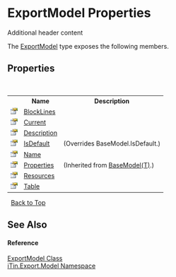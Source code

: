 # ExportModel Properties
Additional header content 

The <a href="ff3f8d5d-9bb7-2235-58c5-0d8358e85c80">ExportModel</a> type exposes the following members.


## Properties
&nbsp;<table><tr><th></th><th>Name</th><th>Description</th></tr><tr><td>![Public property](media/pubproperty.gif "Public property")</td><td><a href="cf8e1861-caa6-c174-7303-141f8550b60c">BlockLines</a></td><td /></tr><tr><td>![Public property](media/pubproperty.gif "Public property")</td><td><a href="3f64d8fe-a1e6-8020-ef8a-59049c7583d9">Current</a></td><td /></tr><tr><td>![Public property](media/pubproperty.gif "Public property")</td><td><a href="863020b9-3f81-3d34-d2c4-420215347676">Description</a></td><td /></tr><tr><td>![Public property](media/pubproperty.gif "Public property")</td><td><a href="6b959e88-3090-10ff-b4ea-a94818b49b36">IsDefault</a></td><td> (Overrides BaseModel.IsDefault.)</td></tr><tr><td>![Public property](media/pubproperty.gif "Public property")</td><td><a href="bdfd0f85-c332-885b-4d87-dfb2cd4ef681">Name</a></td><td /></tr><tr><td>![Public property](media/pubproperty.gif "Public property")</td><td><a href="7e88785e-5670-4515-defa-d3f60ae16111">Properties</a></td><td> (Inherited from <a href="6632f561-4175-f1f2-939c-ac8b10159529">BaseModel(T)</a>.)</td></tr><tr><td>![Public property](media/pubproperty.gif "Public property")</td><td><a href="f532e478-b966-f448-25d1-3459c82f1e00">Resources</a></td><td /></tr><tr><td>![Public property](media/pubproperty.gif "Public property")</td><td><a href="d67a911a-b98d-13a1-c680-ee08a7acff46">Table</a></td><td /></tr></table>&nbsp;
<a href="#exportmodel-properties">Back to Top</a>

## See Also


#### Reference
<a href="ff3f8d5d-9bb7-2235-58c5-0d8358e85c80">ExportModel Class</a><br /><a href="ef57ffcc-e95e-b212-5a46-9aa6f5a3511f">iTin.Export.Model Namespace</a><br />